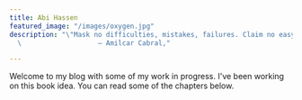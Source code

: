 ```yaml
---
title: Abi Hassen
featured_image: "/images/oxygen.jpg"
description: "\"Mask no difficulties, mistakes, failures. Claim no easy victories”
  \                   ― Amilcar Cabral,"

---
```

Welcome to my blog with some of my work in progress. I've been working on this book idea. You can read some of the chapters below.